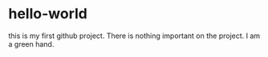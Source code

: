 # hello-world
this is my first github project.
There is nothing important on the project.
I am a green hand.
